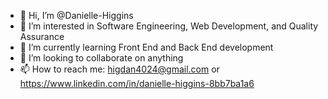 - 👋 Hi, I’m @Danielle-Higgins
- 👀 I’m interested in Software Engineering, Web Development, and Quality Assurance
- 🌱 I’m currently learning Front End and Back End development
- 💞️ I’m looking to collaborate on anything
- 📫 How to reach me: higdan4024@gmail.com or https://www.linkedin.com/in/danielle-higgins-8bb7ba1a6

<!---
Danielle-Higgins/Danielle-Higgins is a ✨ special ✨ repository because its `README.md` (this file) appears on your GitHub profile.
You can click the Preview link to take a look at your changes.
--->
